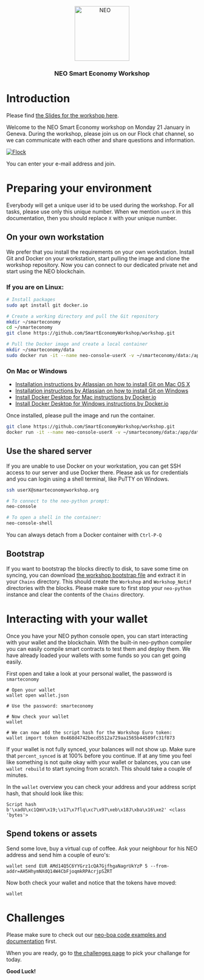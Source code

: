 <p align="center">
  <img src="https://neo-cdn.azureedge.net/images/neo-logo/144.png" width="144px;" alt="NEO">
</p>

<h3 align="center">NEO Smart Economy Workshop</h3>

# Introduction

Please find [the Slides for the workshop here](https://docs.google.com/presentation/d/1sZLAg0eAJd8uYNDJ59orShX4vQZy-Z9hUaXb3frXwrU/edit).

Welcome to the NEO Smart Economy workshop on Monday 21 January in Geneva. During the workshop, please join us on our Flock chat channel, so we can communicate with each other and share questions and information.

[![Flock](http://static.flock.co/flock/images/flocklogo.png)](https://smarteconomy.flock.com/)

You can enter your e-mail address and join.

# Preparing your environment

Everybody will get a unique user id to be used during the workshop. For all tasks, please use only this unique number. When we mention `userX` in this documentation, then you should replace `X` with your unique number.

## On your own workstation

We prefer that you install the requirements on your own workstation. Install Git and Docker on your workstation, start pulling the image and clone the workshop repository. Now you can connect to our dedicated private net and start using the NEO blockchain.

### If you are on Linux:

```bash
# Install packages
sudo apt install git docker.io

# Create a working directory and pull the Git repository
mkdir ~/smarteconomy
cd ~/smarteconomy
git clone https://github.com/SmartEconomyWorkshop/workshop.git

# Pull the Docker image and create a local container
mkdir ~/smarteconomy/data
sudo docker run -it --name neo-console-userX -v ~/smarteconomy/data:/app/data --restart=unless-stopped smarteconomyworkshop/neo-python:userX
```

### On Mac or Windows

* [Installation instructions by Atlassian on how to install Git on Mac OS X](https://www.atlassian.com/git/tutorials/install-git#mac-os-x)
* [Installation instructions by Atlassian on how to install Git on Windows](https://www.atlassian.com/git/tutorials/install-git#windows)
* [Install Docker Desktop for Mac instructions by Docker.io](https://docs.docker.com/docker-for-mac/install/)
* [Install Docker Desktop for Windows instructions by Docker.io](https://docs.docker.com/docker-for-windows/install/)

Once installed, please pull the image and run the container.

```bash
git clone https://github.com/SmartEconomyWorkshop/workshop.git
docker run -it --name neo-console-userX -v ~/smarteconomy/data:/app/data --restart=unless-stopped smarteconomyworkshop/neo-python:userX
```

## Use the shared server

If you are unable to use Docker on your workstation, you can get SSH access to our server and use Docker there. Please ask us for credentials and you can login using a shell terminal, like PuTTY on Windows.

```bash
ssh userX@smarteconomyworkshop.org

# To connect to the neo-python prompt:
neo-console

# To open a shell in the container:
neo-console-shell
```

You can always detach from a Docker container with `Ctrl-P-Q`

## Bootstrap

If you want to bootstrap the blocks directly to disk, to save some time on syncing, you can download [the workshop bootstrap file](https://static.smarteconomyworkshop.org/bootstrap.tar.gz) and extract it in your `Chains` directory. This should create the `Workshop` and `Workshop_Notif` directories with the blocks. Please make sure to first stop your `neo-python` instance and clear the contents of the `Chains` directory.

# Interacting with your wallet

Once you have your NEO python console open, you can start interacting with your wallet and the blockchain. With the built-in neo-python compiler you can easily compile smart contracts to test them and deploy them. We have already loaded your wallets with some funds so you can get going easily.

  First open and take a look at your personal wallet, the password is `smarteconomy`

```
# Open your wallet
wallet open wallet.json

# Use the password: smarteconomy

# Now check your wallet
wallet

# We can now add the script hash for the Workshop Euro token:
wallet import token 0x468d4742becd5512a729aa1565b44589fc31f873
```

If your wallet is not fully synced, your balances will not show up. Make sure that `percent_synced` is at 100% before you continue. If at any time you feel like something is not quite okay with your wallet or balances, you can use `wallet rebuild` to start syncing from scratch. This should take a couple of minutes.

  In the `wallet` overview you can check your address and your address script hash, that should look like this:

```
Script hash b'\xadU\xc1QmV\x19;\x17\x7flq\xc7\x97\xeb\x18J\xba\x16\xe2' <class 'bytes'>
```

## Spend tokens or assets

Send some love, buy a virtual cup of coffee. Ask your neighbour for his NEO address and send him a couple of euro's:

```
wallet send EUR AMd14Q5C6YYGrz1cQA7GjfhgaNagrUkYzP 5 --from-addr=AH5HhymNXdQ14W4CbFjoqmkRPAcrjpSZRT
```

Now both check your wallet and notice that the tokens have moved:
```
wallet
```

# Challenges

Please make sure to check out our [neo-boa code examples and documentation](examples/README.md) first.

  When you are ready, go to [the challenges page](challenge/README.md) to pick your challange for today.

**Good Luck!**
